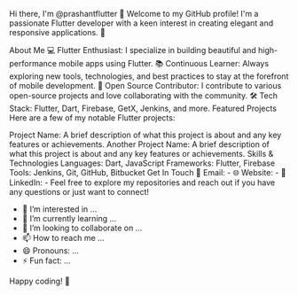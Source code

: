 

Hi there, I'm @prashantflutter 👋
Welcome to my GitHub profile! I'm a passionate Flutter developer with a keen interest in creating elegant and responsive applications. 🚀

About Me
💻 Flutter Enthusiast: I specialize in building beautiful and high-performance mobile apps using Flutter.
📚 Continuous Learner: Always exploring new tools, technologies, and best practices to stay at the forefront of mobile development.
🌟 Open Source Contributor: I contribute to various open-source projects and love collaborating with the community.
🛠 Tech Stack: Flutter, Dart, Firebase, GetX, Jenkins, and more.
Featured Projects
Here are a few of my notable Flutter projects:

Project Name: A brief description of what this project is about and any key features or achievements.
Another Project Name: A brief description of what this project is about and any key features or achievements.
Skills & Technologies
Languages: Dart, JavaScript
Frameworks: Flutter, Firebase
Tools: Jenkins, Git, GitHub, Bitbucket
Get In Touch
📧 Email: -
🌐 Website: -
🌟 LinkedIn: -
Feel free to explore my repositories and reach out if you have any questions or just want to connect!

- 👀 I’m interested in ...
- 🌱 I’m currently learning ...
- 💞️ I’m looking to collaborate on ...
- 📫 How to reach me ...
- 😄 Pronouns: ...
- ⚡ Fun fact: ...

Happy coding! 🎉
